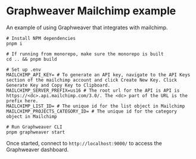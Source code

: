 # Graphweaver Mailchimp example

An example of using Graphweaver that integrates with mailchimp.

```shell
# Install NPM dependencies
pnpm i

# If running from monorepo, make sure the monorepo is built
cd .. && pnpm build

# Set up .env
MAILCHIMP_API_KEY= # To generate an API key, navigate to the API Keys section of the mailchimp account and click Create New Key. Click Generate Key and Copy Key to Clipboard.
MAILCHIMP_SERVER_PREFIX=us16 # The root url for the API is API is https://<dc>.api.mailchimp.com/3.0/. The <dc> part of the URL is the prefix here.
MAILCHIMP_LIST_ID= # The unique id for the list object in Mailchimp
MAILCHIMP_PROJECTS_CATEGORY_ID= # The unique id for the category object in Mailchimp

# Run Graphweaver CLI
pnpm graphweaver start

```
Once started, connect to `http://localhost:9000/` to access the Graphweaver dashboard.
